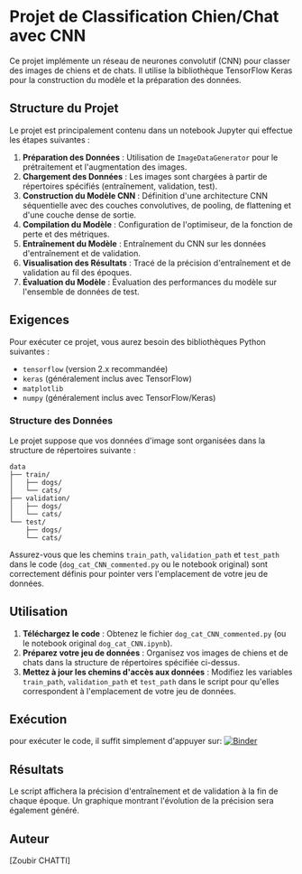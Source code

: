# Projet de Classification Chien/Chat avec CNN

Ce projet implémente un réseau de neurones convolutif (CNN) pour classer des images de chiens et de chats. Il utilise la bibliothèque TensorFlow Keras pour la construction du modèle et la préparation des données.

## Structure du Projet

Le projet est principalement contenu dans un notebook Jupyter qui effectue les étapes suivantes :

1.  **Préparation des Données** : Utilisation de `ImageDataGenerator` pour le prétraitement et l'augmentation des images.
2.  **Chargement des Données** : Les images sont chargées à partir de répertoires spécifiés (entraînement, validation, test).
3.  **Construction du Modèle CNN** : Définition d'une architecture CNN séquentielle avec des couches convolutives, de pooling, de flattening et d'une couche dense de sortie.
4.  **Compilation du Modèle** : Configuration de l'optimiseur, de la fonction de perte et des métriques.
5.  **Entraînement du Modèle** : Entraînement du CNN sur les données d'entraînement et de validation.
6.  **Visualisation des Résultats** : Tracé de la précision d'entraînement et de validation au fil des époques.
7.  **Évaluation du Modèle** : Évaluation des performances du modèle sur l'ensemble de données de test.

## Exigences

Pour exécuter ce projet, vous aurez besoin des bibliothèques Python suivantes :

-   `tensorflow` (version 2.x recommandée)
-   `keras` (généralement inclus avec TensorFlow)
-   `matplotlib`
-   `numpy` (généralement inclus avec TensorFlow/Keras)

### Structure des Données

Le projet suppose que vos données d'image sont organisées dans la structure de répertoires suivante :

```
data
├── train/
│   ├── dogs/
│   └── cats/
├── validation/
│   ├── dogs/
│   └── cats/
└── test/
    ├── dogs/
    └── cats/
```

Assurez-vous que les chemins `train_path`, `validation_path` et `test_path` dans le code (`dog_cat_CNN_commented.py` ou le notebook original) sont correctement définis pour pointer vers l'emplacement de votre jeu de données.

## Utilisation

1.  **Téléchargez le code** : Obtenez le fichier `dog_cat_CNN_commented.py` (ou le notebook original `dog_cat_CNN.ipynb`).
2.  **Préparez votre jeu de données** : Organisez vos images de chiens et de chats dans la structure de répertoires spécifiée ci-dessus.
3.  **Mettez à jour les chemins d'accès aux données** : Modifiez les variables `train_path`, `validation_path` et `test_path` dans le script pour qu'elles correspondent à l'emplacement de votre jeu de données.

## Exécution
pour exécuter le code, il suffit  simplement d'appuyer sur:
[![Binder](https://mybinder.org/badge_logo.svg)](https://mybinder.org/v2/gh/ZoubirCHATTI/cat_dog-classification/main?filepath=notebook/dog_cat_CNN.ipynb)

## Résultats

Le script affichera la précision d'entraînement et de validation à la fin de chaque époque. Un graphique montrant l'évolution de la précision sera également généré.

## Auteur

[Zoubir CHATTI]


